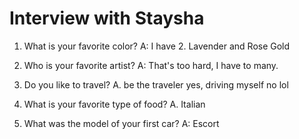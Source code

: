 # Interview with Staysha

1. What is your favorite color?
A: I have 2. Lavender and Rose Gold

2. Who is your favorite artist?
A: That's too hard, I have to many.

3. Do you like to travel?
A. be the traveler yes, driving myself no lol

4. What is your favorite type of food?
A. Italian

5. What was the model of your first car?
A: Escort


